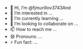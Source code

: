 - 👋 Hi, I’m @fjmurillov3743And
- 👀 I’m interested in ...
- 🌱 I’m currently learning ...
- 💞️ I’m looking to collaborate on ...
- 📫 How to reach me ...
- 😄 Pronouns: ...
- ⚡ Fun fact: ...

<!---
fjmurillov3743And/fjmurillov3743And is a ✨ special ✨ repository because its `README.md` (this file) appears on your GitHub profile.
You can click the Preview link to take a look at your changes.
--->
